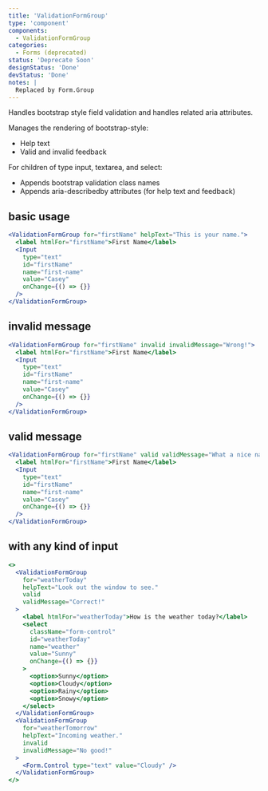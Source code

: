 ```yaml
---
title: 'ValidationFormGroup'
type: 'component'
components:
  - ValidationFormGroup
categories:
  - Forms (deprecated)
status: 'Deprecate Soon'
designStatus: 'Done'
devStatus: 'Done'
notes: |
  Replaced by Form.Group
---
```


Handles bootstrap style field validation and handles related aria attributes.

Manages the rendering of bootstrap-style:

- Help text
- Valid and invalid feedback

For children of type input, textarea, and select:

- Appends bootstrap validation class names
- Appends aria-describedby attributes (for help text and feedback)

## basic usage

```jsx live
<ValidationFormGroup for="firstName" helpText="This is your name.">
  <label htmlFor="firstName">First Name</label>
  <Input
    type="text"
    id="firstName"
    name="first-name"
    value="Casey"
    onChange={() => {}}
  />
</ValidationFormGroup>
```

## invalid message

```jsx live
<ValidationFormGroup for="firstName" invalid invalidMessage="Wrong!">
  <label htmlFor="firstName">First Name</label>
  <Input
    type="text"
    id="firstName"
    name="first-name"
    value="Casey"
    onChange={() => {}}
  />
</ValidationFormGroup>
```

## valid message

```jsx live
<ValidationFormGroup for="firstName" valid validMessage="What a nice name!">
  <label htmlFor="firstName">First Name</label>
  <Input
    type="text"
    id="firstName"
    name="first-name"
    value="Casey"
    onChange={() => {}}
  />
</ValidationFormGroup>
```

## with any kind of input

```jsx live
<>
  <ValidationFormGroup
    for="weatherToday"
    helpText="Look out the window to see."
    valid
    validMessage="Correct!"
  >
    <label htmlFor="weatherToday">How is the weather today?</label>
    <select
      className="form-control"
      id="weatherToday"
      name="weather"
      value="Sunny"
      onChange={() => {}}
    >
      <option>Sunny</option>
      <option>Cloudy</option>
      <option>Rainy</option>
      <option>Snowy</option>
    </select>
  </ValidationFormGroup>
  <ValidationFormGroup
    for="weatherTomorrow"
    helpText="Incoming weather."
    invalid
    invalidMessage="No good!"
  >
    <Form.Control type="text" value="Cloudy" />
  </ValidationFormGroup>
</>
```
